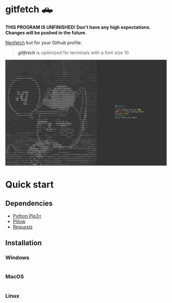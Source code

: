 # gitfetch 🛻

**THIS PROGRAM IS UNFINISHED! Don't have any high expectations. Changes will be pushed in the future.**

[Neofetch](https://github.com/dylanaraps/neofetch) but for your Github profile.

> ***gitfetch*** is optimized for terminals with a font size 10

![](assets/gitfetch.png)

# Quick start

## Dependencies
- [Python Pip3+](https://pypi.org/project/pip/)
- [Pillow](https://pypi.org/project/Pillow/)
- [Requests](https://pypi.org/project/requests/)

## Installation

### Windows

```console
```

### MacOS

```console
```

### Linux 

```console
```
